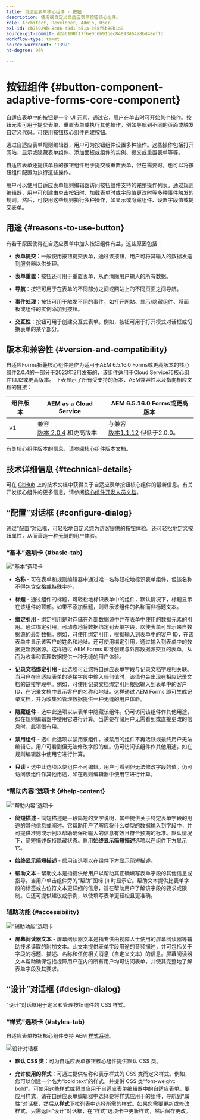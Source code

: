 ```yaml
---
title: 自适应表单核心组件 - 按钮
description: 使用或自定义自适应表单按钮核心组件。
role: Architect, Developer, Admin, User
exl-id: cb75929b-8c86-49d1-b51a-368f5b80b1a9
source-git-commit: d2a6108f17f6e0c6b91bec84893d64a8bd48effd
workflow-type: tm+mt
source-wordcount: '1397'
ht-degree: 96%

---
```


# 按钮组件 {#button-component-adaptive-forms-core-component}

自适应表单中的按钮是一个 UI 元素，通过它，用户在单击时可开始某个操作。按钮元素可用于提交表单、重置表单或执行其他操作，例如导航到不同的页面或触发自定义代码。可使用按钮核心组件创建按钮。

通过自适应表单规则编辑器，用户可为按钮组件设置多种操作。这些操作包括打开网站、显示或隐藏表单组件、添加面板或组件的实例、提交或重置表单等等。

自适应表单还提供单独的按钮组件用于提交或重置表单，但在需要时，也可以将按钮组件配置为执行这些操作。

用户可以使用自适应表单规则编辑器访问按钮组件支持的完整操作列表。通过规则编辑器，用户可创建由单击按钮时、加载表单时或字段值更改时等多种事件触发的规则。然后，可使用这些规则执行多种操作，如显示或隐藏组件、设置字段值或提交表单。

## 用途 {#reasons-to-use-button}

有若干原因使得在自适应表单中加入按钮组件有益，这些原因包括：

* **表单提交**：一般使用按钮提交表单，通过该按钮，用户可将其输入的数据发送到服务器以供处理。

* **表单重置**：按钮还可用于重置表单，从而清除用户输入的所有数据。

* **导航**：按钮可用于在表单的不同部分之间或网站上的不同页面之间导航。

* **事件处理**：按钮可用于触发不同的事件，如打开网站、显示/隐藏组件、将面板或组件的实例添加到按钮。

* **交互性**：按钮可用于创建交互式表单。例如，按钮可用于打开模式对话框或切换表单的某个部分。

## 版本和兼容性 {#version-and-compatibility}

自适应Forms折叠核心组件是作为适用于AEM 6.5.16.0 Forms或更高版本的核心组件2.0.4的一部分于2023年2月发布的，该组件适用于Cloud Service和核心组件1.1.12或更高版本。 下表显示了所有受支持的版本、AEM兼容性以及指向相应文档的链接：

| 组件版本 | AEM as a Cloud Service | AEM 6.5.16.0 Forms或更高版本 |
|---|---|---|
| v1 | 兼容<br>[版本 2.0.4](/help/adaptive-forms/version.md) 和更高版本 | 与兼容<br>[版本1.1.12](/help/adaptive-forms/version.md) 但低于2.0.0。 |

有关核心组件版本的信息，请参阅[核心组件版本](/help/adaptive-forms/version.md)文档。

<!-- ## Sample Component Output {#sample-component-output}

To experience the Accordion Component as well as see examples of its configuration options as well as HTML and JSON output, visit the [Component Library](https://adobe.com/go/aem_cmp_library_accordion). -->

## 技术详细信息 {#technical-details}

可在 [GitHub](https://github.com/adobe/aem-core-forms-components/tree/master/ui.af.apps/src/main/content/jcr_root/apps/core/fd/components/form/button/v1/button) 上的技术文档中获得关于自适应表单按钮核心组件的最新信息。有关开发核心组件的更多信息，请参阅[核心组件开发人员文档](/help/developing/overview.md)。

## “配置”对话框 {#configure-dialog}

通过“配置”对话框，可轻松地自定义您为访客提供的按钮体验。还可轻松地定义按钮属性，从而营造一种无缝的用户体验。

### “基本”选项卡 {#basic-tab}

![“基本”选项卡](/help/adaptive-forms/assets/button_basictab.png)

* **名称** - 可在表单和规则编辑器中通过唯一名称轻松地标识表单组件，但该名称不得包含空格或特殊字符。

* **标题** - 通过组件的标题，可轻松地标识表单中的组件，默认情况下，标题显示在该组件的顶部。如果不添加标题，则显示该组件的名称而非标题文本。

* **绑定引用** - 绑定引用是对存储在外部数据源中并在表单中使用的数据元素的引用。通过绑定引用，可动态地将数据绑定到表单字段，以使表单可显示来自数据源的最新数据。例如，可使用绑定引用，根据输入到表单中的客户 ID，在该表单中显示该客户的姓名和地址。还可使用绑定引用，通过输入到表单中的数据更新数据源。这样通过 AEM Forms 即可创建与外部数据源交互的表单，从而为收集和管理数据提供一种无缝的用户体验。

* **记录文档绑定引用** - 此选项可让您将自适应表单字段与记录文档字段相关联。当用户在自适应表单的链接字段中输入任何值时，该值也会出现在相应记录文档的链接字段中。例如，可使用记录文档绑定引用根据输入到表单中的客户 ID，在记录文档中显示客户的名称和地址。这样通过 AEM Forms 即可生成记录文档，并为收集和管理数据提供一种无缝的用户体验。

* **隐藏组件** - 选中此选项以从表单中隐藏该组件。仍可访问该组件作其他用途，如在规则编辑器中使用它进行计算。当需要存储用户无需看到或直接更改的信息时，此项很有用。
* **禁用组件** - 选中此选项以禁用该组件。被禁用的组件不再活跃或最终用户无法编辑它。用户可看到但无法修改字段的值。仍可访问该组件作其他用途，如在规则编辑器中使用它进行计算。
* **只读** - 选中此选项以使组件不可编辑。用户可看到但无法修改字段的值。仍可访问该组件作其他用途，如在规则编辑器中使用它进行计算。

### “帮助内容”选项卡 {#help-content}

![“帮助内容”选项卡](/help/adaptive-forms/assets/button_helptab.png)

* **简短描述** - 简短描述是一段简短的文字说明，其中提供关于特定表单字段的用途的其他信息或阐述。它帮助用户了解应将什么类型的数据输入到字段中，并可提供准则或示例以帮助确保所输入的信息有效且符合预期的标准。默认情况下，简短描述保持隐藏状态。启用&#x200B;**始终显示简短描述**&#x200B;选项以在组件下方显示它。

* **始终显示简短描述** - 启用该选项以在组件下方显示简短描述。

* **帮助文本** - 帮助文本是指提供给用户以帮助其正确填写表单字段的其他信息或指导。当用户单击组件旁的“帮助”图标 (i) 时显示它。帮助文本提供比表单字段的标签或占位符文本更详细的信息，旨在帮助用户了解该字段的要求或限制。它还可提供建议或示例，以使填写表单更轻松且更准确。

### 辅助功能 {#accessibility}

![“辅助功能”选项卡](/help/adaptive-forms/assets/button_accessibilitytab.png)


* **屏幕阅读器文本** - 屏幕阅读器文本是指专供由视障人士使用的屏幕阅读器等辅助技术读取的附加文本。此文本提供表单字段用途的音频描述，并可包括关于字段的标题、描述、名称和任何相关消息（自定义文本）的信息。屏幕阅读器文本帮助确保包括视障用户在内的所有用户均可访问表单，并使其完整地了解表单字段及其要求。

## “设计”对话框 {#design-dialog}

“设计”对话框用于定义和管理按钮组件的 CSS 样式。

### “样式”选项卡 {#styles-tab}

自适应表单按钮核心组件支持 AEM [样式系统](/help/get-started/authoring.md#component-styling)。

![设计对话框](/help/adaptive-forms/assets/button_designdialog.png)

* **默认 CSS 类**：可为自适应表单按钮核心组件提供默认 CSS 类。

* **允许使用的样式**：可通过提供名称和表示样式的 CSS 类而定义样式。例如，您可以创建一个名为“bold text”的样式，并提供 CSS 类“font-weight: bold”。可使用这些样式或将其应用于自适应表单编辑器中的自适应表单。要应用样式，请在自适应表单编辑器中选择要将样式应用于的组件，导航到“属性”对话框，然后从&#x200B;**样式**&#x200B;下拉列表中选择所需的样式。如果您需要更新或修改样式，只需返回“设计”对话框，在“样式”选项卡中更新样式，然后保存更改。



